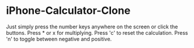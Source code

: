 # iPhone-Calculator-Clone
Just simply press the number keys anywhere on the screen or click the buttons. Press * or x for multiplying. Press 'c' to reset the calculation. Press 'n' to toggle between negative and positive. 
